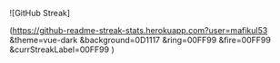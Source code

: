 ![GitHub Streak]

(https://github-readme-streak-stats.herokuapp.com?user=mafikul53
&theme=vue-dark
&background=0D1117
&ring=00FF99
&fire=00FF99
&currStreakLabel=00FF99
)
